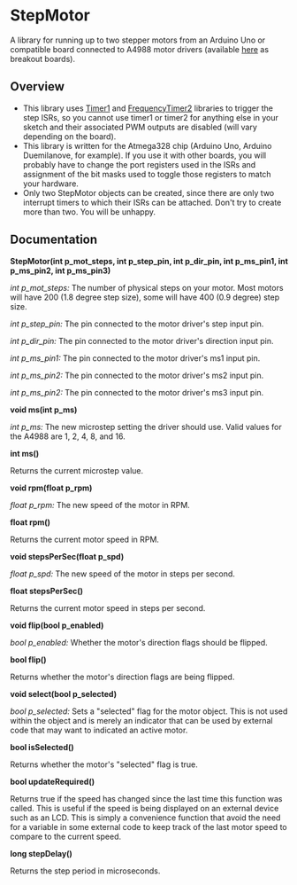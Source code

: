 # StepMotor
A library for running up to two stepper motors from an Arduino Uno or compatible board connected to 
A4988 motor drivers (available [here](https://www.pololu.com/product/1182) as breakout boards).

## Overview
- This library uses [Timer1](http://playground.arduino.cc/Code/Timer1) and [FrequencyTimer2](http://playground.arduino.cc/Code/FrequencyTimer2) 
libraries to trigger the step ISRs, so you cannot use timer1 or timer2 for anything else in your sketch and their associated
PWM outputs are disabled (will vary depending on the board).
- This library is written for the Atmega328 chip (Arduino Uno, Arduino Duemilanove, for example). If you use it with other boards,
you will probably have to change the port registers used in the ISRs and assignment of the bit masks used to toggle those 
registers to match your hardware.
- Only two StepMotor objects can be created, since there are only two interrupt timers to which their ISRs can be attached.
Don't try to create more than two. You will be unhappy.

## Documentation

**StepMotor(int p_mot_steps, int p_step_pin, int p_dir_pin, int p_ms_pin1, int p_ms_pin2, int p_ms_pin3)**

*int p_mot_steps:* The number of physical steps on your motor. Most motors will have 200 (1.8 degree step size), some
will have 400 (0.9 degree) step size.

*int p_step_pin:* The pin connected to the motor driver's step input pin.

*int p_dir_pin:* The pin connected to the motor driver's direction input pin.

*int p_ms_pin1:* The pin connected to the motor driver's ms1 input pin.

*int p_ms_pin2:* The pin connected to the motor driver's ms2 input pin.

*int p_ms_pin2:* The pin connected to the motor driver's ms3 input pin.

**void ms(int p_ms)**

*int p_ms:* The new microstep setting the driver should use. Valid values for the A4988 are 1, 2, 4, 8, and 16.

**int ms()**

Returns the current microstep value.

**void rpm(float p_rpm)**

*float p_rpm:* The new speed of the motor in RPM.

**float rpm()**

Returns the current motor speed in RPM.

**void stepsPerSec(float p_spd)**

*float p_spd:* The new speed of the motor in steps per second.

**float stepsPerSec()**

Returns the current motor speed in steps per second.

**void flip(bool p_enabled)**

*bool p_enabled:* Whether the motor's direction flags should be flipped.

**bool flip()**

Returns whether the motor's direction flags are being flipped.

**void select(bool p_selected)**

*bool p_selected:* Sets a "selected" flag for the motor object. This is not used within the object and is merely an indicator
that can be used by external code that may want to indicated an active motor.

**bool isSelected()**

Returns whether the motor's "selected" flag is true.

**bool updateRequired()**

Returns true if the speed has changed since the last time this function was called. This is useful if the speed is being
displayed on an external device such as an LCD. This is simply a convenience function that avoid the need for a  variable
in some external code to keep track of the last motor speed to compare to the current speed.

**long stepDelay()**

Returns the step period in microseconds.

